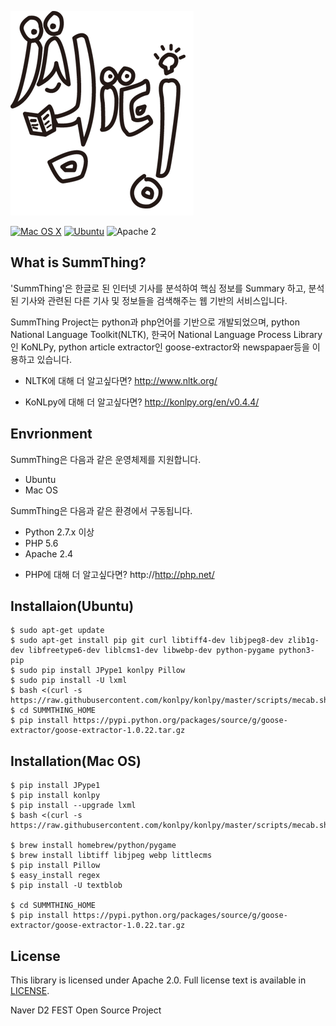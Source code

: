 ![SummThing](./img/logo.png)

[![Mac OS X](https://img.shields.io/badge/platform-osx-lightgrey.svg?style=flat)](https://developer.apple.com/swift/)
[![Ubuntu](https://img.shields.io/badge/platform-linux-lightgrey.svg?style=flat)](http://www.ubuntu.com/)
![Apache 2](https://img.shields.io/badge/license-Apache2-blue.svg?style=flat)

## What is SummThing?
'SummThing'은 한글로 된 인터넷 기사를 분석하여 핵심 정보를 Summary 하고, 분석된 기사와 관련된 다른 기사 및 정보들을 검색해주는 웹 기반의 서비스입니다. 

SummThing Project는 python과 php언어를 기반으로 개발되었으며, python National Language Toolkit(NLTK), 한국어 National Language Process Library인 KoNLPy, python article extractor인 goose-extractor와 newspapaer등을 이용하고 있습니다. 

* NLTK에 대해 더 알고싶다면?
  http://www.nltk.org/

* KoNLpy에 대해 더 알고싶다면?
  http://konlpy.org/en/v0.4.4/
  
## Envrionment
SummThing은 다음과 같은 운영체제를 지원합니다. 
- Ubuntu
- Mac OS

SummThing은 다음과 같은 환경에서 구동됩니다. 
- Python  2.7.x 이상
- PHP 5.6
- Apache 2.4 

 * PHP에 대해 더 알고싶다면?
   http://http://php.net/
   
## Installaion(Ubuntu)
	
	$ sudo apt-get update
	$ sudo apt-get install pip git curl libtiff4-dev libjpeg8-dev zlib1g-dev libfreetype6-dev liblcms1-dev libwebp-dev python-pygame python3-pip
	$ sudo pip install JPype1 konlpy Pillow
	$ sudo pip install -U lxml
	$ bash <(curl -s https://raw.githubusercontent.com/konlpy/konlpy/master/scripts/mecab.sh)
	$ cd SUMMTHING_HOME
	$ pip install https://pypi.python.org/packages/source/g/goose-extractor/goose-extractor-1.0.22.tar.gz
	
## Installation(Mac OS)
	
	$ pip install JPype1
	$ pip install konlpy
	$ pip install --upgrade lxml
	$ bash <(curl -s https://raw.githubusercontent.com/konlpy/konlpy/master/scripts/mecab.sh)

	$ brew install homebrew/python/pygame
	$ brew install libtiff libjpeg webp littlecms
	$ pip install Pillow
	$ easy_install regex
	$ pip install -U textblob

	$ cd SUMMTHING_HOME
	$ pip install https://pypi.python.org/packages/source/g/goose-extractor/goose-extractor-1.0.22.tar.gz
	
## License
This library is licensed under Apache 2.0. Full license text is available in [LICENSE](LICENSE.txt).
	

Naver D2 FEST Open Source Project
